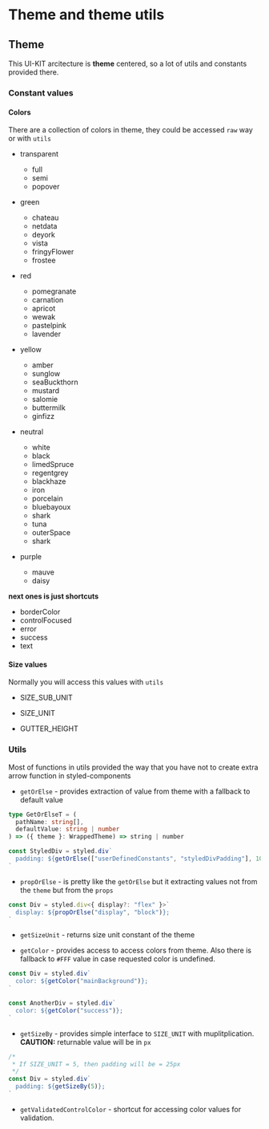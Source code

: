 # Theme and theme utils

## Theme

This UI-KIT arcitecture is **theme** centered, so a lot of utils and constants provided there.

### Constant values

#### Colors

There are a collection of colors in theme, they could be accessed `raw` way or with `utils`

- transparent

  - full
  - semi
  - popover

- green

  - chateau
  - netdata
  - deyork
  - vista
  - fringyFlower
  - frostee

- red

  - pomegranate
  - carnation
  - apricot
  - wewak
  - pastelpink
  - lavender

- yellow

  - amber
  - sunglow
  - seaBuckthorn
  - mustard
  - salomie
  - buttermilk
  - ginfizz

- neutral

  - white
  - black
  - limedSpruce
  - regentgrey
  - blackhaze
  - iron
  - porcelain
  - bluebayoux
  - shark
  - tuna
  - outerSpace
  - shark

- purple
  - mauve
  - daisy

**next ones is just shortcuts**

- borderColor
- controlFocused
- error
- success
- text

#### Size values

Normally you will access this values with `utils`

- SIZE_SUB_UNIT

- SIZE_UNIT

- GUTTER_HEIGHT

### Utils

Most of functions in utils provided the way that you have not to create extra arrow function in styled-components

- `getOrElse` - provides extraction of value from theme with a fallback to default value

```typescript
type GetOrElseT = (
  pathName: string[],
  defaultValue: string | number
) => ({ theme }: WrappedTheme) => string | number

const StyledDiv = styled.div`
  padding: ${getOrElse(["userDefinedConstants", "styledDivPadding"], 10)}px;
`
```

- `propOrElse` - is pretty like the `getOrElse` but it extracting values not from the `theme` but from the `props`

```typescript
const Div = styled.div<{ display?: "flex" }>`
  display: ${propOrElse("display", "block")};
`
```

- `getSizeUnit` - returns size unit constant of the theme

- `getColor` - provides access to access colors from theme. Also there is fallback to `#FFF` value in case requested color is undefined.

```typescript
const Div = styled.div`
  color: ${getColor("mainBackground")};
`

const AnotherDiv = styled.div`
  color: ${getColor("success")};
`
```

- `getSizeBy` - provides simple interface to `SIZE_UNIT` with muplitplication. **CAUTION:** returnable value will be in `px`

```typescript
/*
 * If SIZE_UNIT = 5, then padding will be = 25px
 */
const Div = styled.div`
  padding: ${getSizeBy(5)};
`
```

- `getValidatedControlColor` - shortcut for accessing color values for validation.
